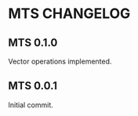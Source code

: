 MTS CHANGELOG
=============

MTS 0.1.0
---------

Vector operations implemented.
 

MTS 0.0.1
---------

Initial commit.

